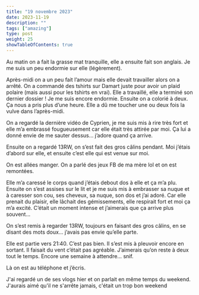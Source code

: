```yaml
---
title: "19 novembre 2023"
date: 2023-11-19
description: ""
tags: ["amazing"]
type: post
weight: 25
showTableOfContents: true
---
```


Au matin on a fait la grasse mat tranquille, elle a ensuite fait son anglais. Je me suis un peu endormie sur elle (légèrement). 

Après-midi on a un peu fait l’amour mais elle devait travailler alors on a arrêté. On a commandé des tshirts sur Damart juste pour avoir un plaid polaire (mais aussi pour les tshirts en vrai). Elle a travaillé, elle a terminé son dernier dossier ! Je me suis encore endormie. Ensuite on a colorié à deux. Ça nous a pris plus d’une heure. Elle a dû me toucher une ou deux fois la vulve dans l’après-midi. 

On a regardé la dernière vidéo de Cyprien, je me suis mis à rire très fort et elle m’a embrassé fougueusement car elle était très attirée par moi. Ça lui a donné envie de me sauter dessus… j’adore quand ça arrive.

Ensuite on a regardé 13RW, on s’est fait des gros câlins pendant. Moi j’étais d’abord sur elle, et ensuite c’est elle qui est venue sur moi. 

On est allées manger. On a parlé des jeux FB de ma mère lol et on est remontées. 

Elle m’a caressé le corps quand j’étais debout dos à elle et ça m’a plu. Ensuite on s’est assises sur le lit et je me suis mis à embrasser sa nuque et à caresser son cou, ses cheveux, sa nuque, son dos et j’ai adoré. Car elle prenait du plaisir, elle lâchait des gémissements, elle respirait fort et moi ça m’a excité. C’était un moment intense et j’aimerais que ça arrive plus souvent… 

On s’est remis à regarder 13RW, toujours en faisant des gros câlins, en se disant des mots doux… j’avais pas envie qu’elle parte. 

Elle est partie vers 21:40. C’est pas bien. Il s’est mis à pleuvoir encore en sortant. Il faisait du vent c’était pas agréable. J’aimerais qu’on reste à deux tout le temps. Encore une semaine à attendre… snif. 

Là on est au téléphone et j’écris.

J'ai regardé un de ses vlogs hier et on parlait en même temps du weekend. J'aurais aimé qu'il ne s'arrête jamais, c'était un trop bon weekend
